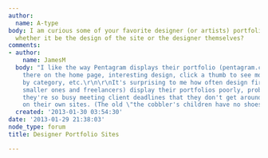 ```yaml
---
author:
  name: A-type
body: I am curious some of your favorite designer (or artists) portfolio sites are,
  whether it be the design of the site or the designer themselves?
comments:
- author:
    name: JamesM
  body: "I like the way Pentagram displays their portfolio (pentagram.com). It's right
    there on the home page, interesting design, click a thumb to see more, can filter
    by category, etc.\r\n\r\nIt's surprising to me how often design firms (especially
    smaller ones and freelancers) display their portfolios poorly, probably because
    they're so busy meeting client deadlines that they don't get around to working
    on their own sites. (The old \"the cobbler's children have no shoes\" principle.)\r\n\r\n[img:sites/default/files/old-images/pentagram_4018.jpg]"
  created: '2013-01-30 03:54:30'
date: '2013-01-29 21:38:03'
node_type: forum
title: Designer Portfolio Sites

---
```

